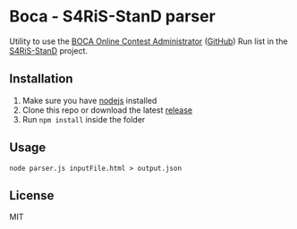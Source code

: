 # Boca - S4RiS-StanD parser

Utility to use the [BOCA Online Contest Administrator](https://www.ime.usp.br/~cassio/boca/) ([GitHub](https://github.com/cassiopc/boca/)) Run list in the [S4RiS-StanD](https://github.com/OStrekalovsky/S4RiS-StanD) project.

## Installation

1. Make sure you have [nodejs](https://nodejs.org) installed
2. Clone this repo or download the latest [release](https://github.com/RJTM/boca-s4ris/releases)
3. Run `npm install` inside the folder

## Usage

```
node parser.js inputFile.html > output.json
```

## License
MIT